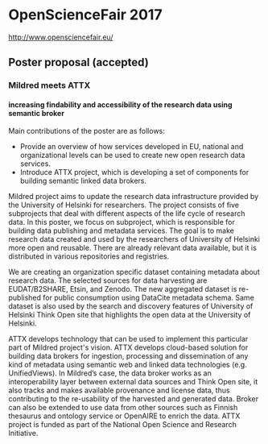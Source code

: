 # OpenScienceFair 2017

http://www.opensciencefair.eu/

## Poster proposal (accepted)

### Mildred meets ATTX
#### increasing findability and accessibility of the research data using semantic broker

Main contributions of the poster are as follows:

* Provide an overview of how services developed in EU, national and organizational levels can be used to create new open research data services.
* Introduce ATTX project, which is developing a set of components for building semantic linked data brokers.

Mildred project aims to update the research data infrastructure provided by the University of Helsinki for researchers. The project consists of five subprojects that deal with different aspects of the life cycle of research data. In this poster, we focus on subproject, which is responsible for building data publishing and metadata services. The goal is to make research data created and used by the researchers of University of Helsinki more open and reusable. There are already relevant data available, but it is distributed in various repositories and registries.

We are creating an organization specific dataset containing metadata about research data. The selected sources for data harvesting are EUDAT/B2SHARE, Etsin, and Zenodo. The new aggregated dataset is re-published for public consumption using DataCite metadata schema. Same dataset is also used by the search and discovery features of University of Helsinki Think Open site that highlights the open data at the University of Helsinki.

ATTX develops technology that can be used to implement this particular part of Mildred project's vision. ATTX develops cloud-based solution for building data brokers for ingestion, processing and dissemination of any kind of metadata using semantic web and linked data technologies (e.g. UnifiedViews). In Mildred’s case, the data broker works as an interoperability layer between external data sources and Think Open site, it also tracks and makes available provenance and license data, thus contributing to the re-usability of the harvested and generated data. Broker can also be extended to use data from other sources such as Finnish thesaurus and ontology service or OpenAIRE to enrich the data. ATTX project is funded as part of the National Open Science and Research Initiative.
